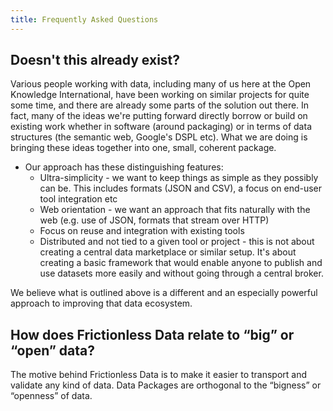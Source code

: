 ```yaml
---
title: Frequently Asked Questions
---
```


## Doesn't this already exist?

Various people working with data, including many of us here at the Open Knowledge International, have been working on similar projects for quite some time, and there are already some parts of the solution out there.  In fact, many of the ideas we're putting forward directly borrow or build on existing work whether in software (around packaging) or in terms of data structures (the semantic web, Google's DSPL etc). What we are doing is bringing these ideas together into one, small, coherent package.

- Our approach has these distinguishing features:
  - Ultra-simplicity - we want to keep things as simple as they possibly can be. This includes formats (JSON and CSV), a focus on end-user tool integration etc
  - Web orientation - we want an approach that fits naturally with the web (e.g. use of JSON, formats that stream over HTTP)
  - Focus on reuse and integration with existing tools
  - Distributed and not tied to a given tool or project - this is not about creating a central data marketplace or similar setup. It's about creating a basic framework that would enable anyone to publish and use datasets more easily and without going through a central broker.

We believe what is outlined above is a different and an especially powerful approach to improving that data ecosystem.

## How does Frictionless Data relate to “big” or “open” data?

The motive behind Frictionless Data is to make it easier to transport and validate any kind of data.  Data Packages are orthogonal to the “bigness” or “openness” of data.

